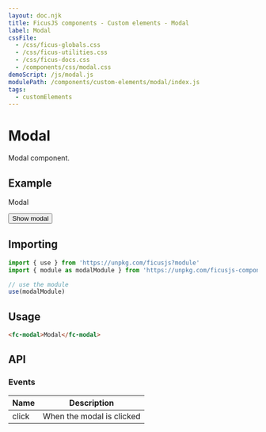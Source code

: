 ```yaml
---
layout: doc.njk
title: FicusJS components - Custom elements - Modal
label: Modal
cssFile: 
  - /css/ficus-globals.css
  - /css/ficus-utilities.css
  - /css/ficus-docs.css
  - /components/css/modal.css
demoScript: /js/modal.js
modulePath: /components/custom-elements/modal/index.js
tags:
  - customElements
---
```

# Modal

Modal component.

## Example

<fc-modal>Modal</fc-modal>

<button type="button" class="fc-button" id="show-modal-btn">Show modal</button>

## Importing

```js
import { use } from 'https://unpkg.com/ficusjs?module'
import { module as modalModule } from 'https://unpkg.com/ficusjs-components@latest/components/custom-elements/modal/index.js'

// use the module
use(modalModule)
```

## Usage

```html
<fc-modal>Modal</fc-modal>
```

## API

### Events

| Name | Description |
| --- | --- |
| click | When the modal is clicked |
